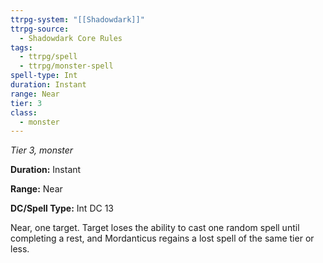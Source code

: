 ```yaml
---
ttrpg-system: "[[Shadowdark]]"
ttrpg-source:
  - Shadowdark Core Rules
tags:
  - ttrpg/spell
  - ttrpg/monster-spell
spell-type: Int
duration: Instant
range: Near
tier: 3
class:
  - monster
---
```

*Tier 3, monster*

**Duration:** Instant

**Range:** Near

**DC/Spell Type:** Int DC 13

Near, one target. Target loses the ability to cast one random spell until completing a rest, and Mordanticus regains a lost spell of the same tier or less.
